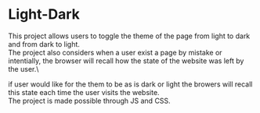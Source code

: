 # Light-Dark

This project allows users to toggle the theme of the page from light to dark and from dark to light.\
The project also considers when a user exist a page by mistake or intentially, the browser will recall how the state of the website was left by the user.\

if user would like for the them to be as is dark or light the browers will recall this state each time the user visits the website.\
The project is made possible through JS and CSS.
